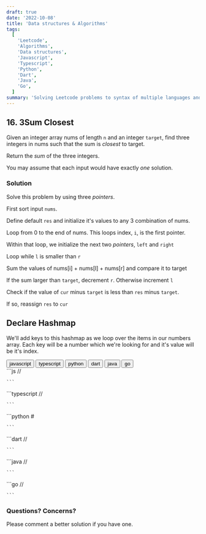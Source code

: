 ```yaml
---
draft: true
date: '2022-10-08'
title: 'Data structures & Algorithms'
tags:
  [
    'Leetcode',
    'Algorithms',
    'Data structures',
    'Javascript',
    'Typescript',
    'Python',
    'Dart',
    'Java',
    'Go',
  ]
summary: 'Solving Leetcode problems to syntax of multiple languages and data structures & algorithms.'
---
```


## 16. 3Sum Closest

Given an integer array nums of length `n` and an integer `target`, find three integers
in nums such that the sum is _closest_ to target.

Return the _sum_ of the three integers.

You may assume that each input would have exactly _one_ solution.

### Solution

Solve this problem by using three _pointers_.

First sort input `nums`.

Define default `res` and initialize it's values to any 3 combination of nums.

Loop from 0 to the end of nums. This loops index, `i`, is the first pointer.

Within that loop, we initialize the next two _pointers_, `left` and `right`

Loop while `l` is smaller than `r`

Sum the values of nums[i] + nums[l] + nums[r] and compare it to target

If the sum larger than `target`, decrement `r`. Otherwise increment `l`

Check if the value of `cur` minus `target` is less than `res` minus `target`.

If so, reassign `res` to `cur`

## Declare Hashmap

We'll add keys to this hashmap as we loop over the items in our numbers array.
Each key will be a number which we're looking for and it's value will be it's index.

<div className="tab-group">
  <div className="tab">
    <button id="js" className="tablinks">javascript</button>
    <button id="ts" className="tablinks">typescript</button>
    <button id="python" className="tablinks">python</button>
    <button id="dart" className="tablinks">dart</button>
    <button id="java" className="tablinks">java</button>
    <button id="go" className="tablinks">go</button>
  </div>

  <div id="js" className="tabcontent">
    ```js
    // 
    
    ```
  </div>

  <div id="ts" className="tabcontent">
    ```typescript
    //

    ```

  </div>

  <div id="python" className="tabcontent">
    ```python
    #

    ```

  </div>

  <div id="dart" className="tabcontent">
    ```dart
    //

    ```

  </div>

  <div id="java" className="tabcontent">
    ```java
    //

    ```

  </div>

  <div id="go" className="tabcontent">
    ```go
    //

    ```

  </div>
</div>

### Questions? Concerns?

Please comment a better solution if you have one.
